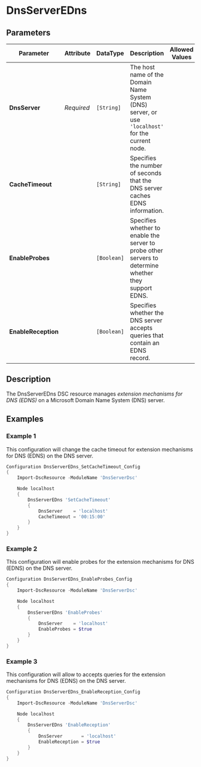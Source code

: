 # DnsServerEDns

## Parameters

| Parameter           | Attribute  | DataType    | Description                                                                                           | Allowed Values |
| ------------------- | ---------- | ----------- | ----------------------------------------------------------------------------------------------------- | -------------- |
| **DnsServer**       | *Required* | `[String]`  | The host name of the Domain Name System (DNS) server, or use `'localhost'` for the current node.      |                |
| **CacheTimeout**    |            | `[String]`  | Specifies the number of seconds that the DNS server caches EDNS information.                          |                |
| **EnableProbes**    |            | `[Boolean]` | Specifies whether to enable the server to probe other servers to determine whether they support EDNS. |                |
| **EnableReception** |            | `[Boolean]` | Specifies whether the DNS server accepts queries that contain an EDNS record.                         |                |

## Description

The DnsServerEDns DSC resource manages _extension mechanisms for DNS (EDNS)_
on a Microsoft Domain Name System (DNS) server.

## Examples

### Example 1

This configuration will change the cache timeout for
extension mechanisms for DNS (EDNS) on the DNS server.

```powershell
Configuration DnsServerEDns_SetCacheTimeout_Config
{
    Import-DscResource -ModuleName 'DnsServerDsc'

    Node localhost
    {
        DnsServerEDns 'SetCacheTimeout'
        {
            DnsServer    = 'localhost'
            CacheTimeout = '00:15:00'
        }
    }
}
```

### Example 2

This configuration will enable probes for the extension mechanisms for DNS
(EDNS) on the DNS server.

```powershell
Configuration DnsServerEDns_EnableProbes_Config
{
    Import-DscResource -ModuleName 'DnsServerDsc'

    Node localhost
    {
        DnsServerEDns 'EnableProbes'
        {
            DnsServer    = 'localhost'
            EnableProbes = $true
        }
    }
}
```

### Example 3

This configuration will allow to accepts queries for the extension mechanisms
for DNS (EDNS) on the DNS server.

```powershell
Configuration DnsServerEDns_EnableReception_Config
{
    Import-DscResource -ModuleName 'DnsServerDsc'

    Node localhost
    {
        DnsServerEDns 'EnableReception'
        {
            DnsServer       = 'localhost'
            EnableReception = $true
        }
    }
}
```
